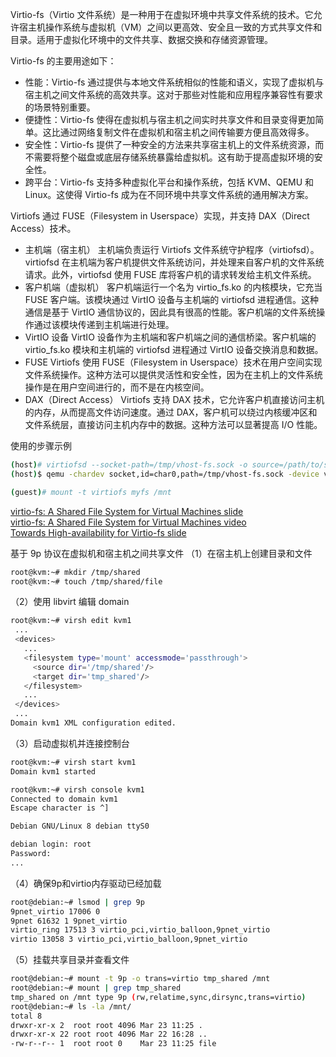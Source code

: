 Virtio-fs（Virtio 文件系统）是一种用于在虚拟环境中共享文件系统的技术。它允许宿主机操作系统与虚拟机（VM）之间以更高效、安全且一致的方式共享文件和目录。适用于虚拟化环境中的文件共享、数据交换和存储资源管理。

Virtio-fs 的主要用途如下：
* 性能：Virtio-fs 通过提供与本地文件系统相似的性能和语义，实现了虚拟机与宿主机之间文件系统的高效共享。这对于那些对性能和应用程序兼容性有要求的场景特别重要。
* 便捷性：Virtio-fs 使得在虚拟机与宿主机之间实时共享文件和目录变得更加简单。这比通过网络复制文件在虚拟机和宿主机之间传输要方便且高效得多。
* 安全性：Virtio-fs 提供了一种安全的方法来共享宿主机上的文件系统资源，而不需要将整个磁盘或底层存储系统暴露给虚拟机。这有助于提高虚拟环境的安全性。
* 跨平台：Virtio-fs 支持多种虚拟化平台和操作系统，包括 KVM、QEMU 和 Linux。这使得 Virtio-fs 成为在不同环境中共享文件系统的通用解决方案。

Virtiofs 通过 FUSE（Filesystem in Userspace）实现，并支持 DAX（Direct Access）技术。
* 主机端（宿主机）
主机端负责运行 Virtiofs 文件系统守护程序（virtiofsd）。virtiofsd 在主机端为客户机提供文件系统访问，并处理来自客户机的文件系统请求。此外，virtiofsd 使用 FUSE 库将客户机的请求转发给主机文件系统。
* 客户机端（虚拟机）
客户机端运行一个名为 virtio_fs.ko 的内核模块，它充当 FUSE 客户端。该模块通过 VirtIO 设备与主机端的 virtiofsd 进程通信。这种通信是基于 VirtIO 通信协议的，因此具有很高的性能。客户机端的文件系统操作通过该模块传递到主机端进行处理。
* VirtIO 设备
VirtIO 设备作为主机端和客户机端之间的通信桥梁。客户机端的 virtio_fs.ko 模块和主机端的 virtiofsd 进程通过 VirtIO 设备交换消息和数据。
* FUSE
Virtiofs 使用 FUSE（Filesystem in Userspace）技术在用户空间实现文件系统操作。这种方法可以提供灵活性和安全性，因为在主机上的文件系统操作是在用户空间进行的，而不是在内核空间。
* DAX（Direct Access）
Virtiofs 支持 DAX 技术，它允许客户机直接访问主机的内存，从而提高文件访问速度。通过 DAX，客户机可以绕过内核缓冲区和文件系统层，直接访问主机内存中的数据。这种方法可以显著提高 I/O 性能。

使用的步骤示例
```sh
(host)# virtiofsd --socket-path=/tmp/vhost-fs.sock -o source=/path/to/shared/dir
(host)$ qemu -chardev socket,id=char0,path=/tmp/vhost-fs.sock -device vhost-user-fs-pci,chardev=char0,tag=myfs

(guest)# mount -t virtiofs myfs /mnt
```


[virtio-fs: A Shared File System for Virtual Machines slide](https://static.sched.com/hosted_files/kvmforum2019/ff/virtio-fs_%20A%20Shared%20File%20System%20for%20Virtual%20Machines.pdf)  
[virtio-fs: A Shared File System for Virtual Machines video](https://www.youtube.com/watch?v=969sXbNX01U)  
[Towards High-availability for Virtio-fs slide](https://static.sched.com/hosted_files/kvmforum2021/58/virtiofs_ha_jiachen.pdf)  


基于 9p 协议在虚拟机和宿主机之间共享文件
（1）在宿主机上创建目录和文件
```sh
root@kvm:~# mkdir /tmp/shared
root@kvm:~# touch /tmp/shared/file
```
（2）使用 libvirt 编辑 domain
```sh
root@kvm:~# virsh edit kvm1
 ...
 <devices>
   ...
   <filesystem type='mount' accessmode='passthrough'>
     <source dir='/tmp/shared'/>
     <target dir='tmp_shared'/>
   </filesystem>
   ...
 </devices>
 ...
Domain kvm1 XML configuration edited.
```
（3）启动虚拟机并连接控制台
```sh
root@kvm:~# virsh start kvm1
Domain kvm1 started

root@kvm:~# virsh console kvm1
Connected to domain kvm1
Escape character is ^]

Debian GNU/Linux 8 debian ttyS0

debian login: root
Password:
...
```
（4）确保9p和virtio内存驱动已经加载
```sh
root@debian:~# lsmod | grep 9p
9pnet_virtio 17006 0
9pnet 61632 1 9pnet_virtio
virtio_ring 17513 3 virtio_pci,virtio_balloon,9pnet_virtio
virtio 13058 3 virtio_pci,virtio_balloon,9pnet_virtio
```
（5）挂载共享目录并查看文件
```sh
root@debian:~# mount -t 9p -o trans=virtio tmp_shared /mnt
root@debian:~# mount | grep tmp_shared
tmp_shared on /mnt type 9p (rw,relatime,sync,dirsync,trans=virtio)
root@debian:~# ls -la /mnt/
total 8
drwxr-xr-x 2  root root 4096 Mar 23 11:25 .
drwxr-xr-x 22 root root 4096 Mar 22 16:28 ..
-rw-r--r-- 1  root root 0    Mar 23 11:25 file
```

